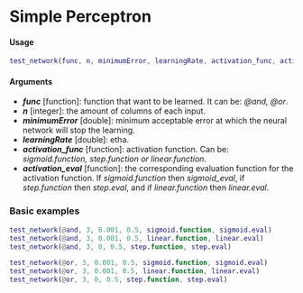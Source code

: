 # Simple Perceptron

#### Usage

```matlab
test_network(func, n, minimumError, learningRate, activation_func, activation_eval)
```

#### Arguments

- ***func*** [function]: function that want to be learned. It can be: *@and, @or*.
- ***n*** [integer]: the amount of columns of each input.
- ***minimumError*** [double]: minimum acceptable error at which the neural network will stop the learning.
- ***learningRate*** [double]: etha.
- ***activation_func*** [function]: activation function. Can be: *sigmoid.function, step.function or linear.function*.
- ***activation_eval*** [function]: the corresponding evaluation function for the activation function. If *sigmoid.function* then *sigmoid_eval*, if *step.function* then *step.eval*, and if *linear.function* then *linear.eval*.

### Basic examples

```matlab
test_network(@and, 3, 0.001, 0.5, sigmoid.function, sigmoid.eval)
test_network(@and, 3, 0.001, 0.5, linear.function, linear.eval)
test_network(@and, 3, 0, 0.5, step.function, step.eval)

test_network(@or, 3, 0.001, 0.5, sigmoid.function, sigmoid.eval)
test_network(@or, 3, 0.001, 0.5, linear.function, linear.eval)
test_network(@or, 3, 0, 0.5, step.function, step.eval)
```
